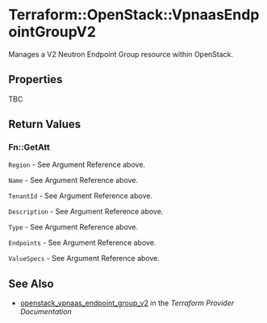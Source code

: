 # Terraform::OpenStack::VpnaasEndpointGroupV2

Manages a V2 Neutron Endpoint Group resource within OpenStack.

## Properties

TBC

## Return Values

### Fn::GetAtt

`Region` - See Argument Reference above.

`Name` - See Argument Reference above.

`TenantId` - See Argument Reference above.

`Description` - See Argument Reference above.

`Type` - See Argument Reference above.

`Endpoints` - See Argument Reference above.

`ValueSpecs` - See Argument Reference above.

## See Also

* [openstack_vpnaas_endpoint_group_v2](https://www.terraform.io/docs/providers/openstack/r/vpnaas_endpoint_group_v2.html) in the _Terraform Provider Documentation_